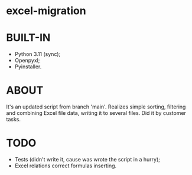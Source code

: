 # excel-migration

# BUILT-IN
- Python 3.11 (sync);
- Openpyxl;
- Pyinstaller.

# ABOUT
It's an updated script from branch 'main'.
Realizes simple sorting, filtering and combining Excel file data, writing it to several files. Did it by customer tasks.

# TODO
- Tests (didn't write it, cause was wrote the script in a hurry);
- Excel relations correct formulas inserting.